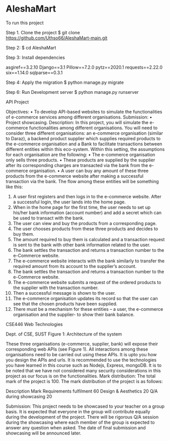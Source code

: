 # AleshaMart

To run this project

 
Step 1. Clone the project
    $ git clone https://github.com/Uthso66/AleshaMart-main.git
    
Step 2: $ cd AleshaMart    

Step 3: Install dependencies 

asgiref==3.2.10 
Django==3.1
 Pillow==7.2.0
pytz==2020.1 
requests==2.22.0
six==1.14.0 
sqlparse==0.3.1

  
Step 4: Apply the migration
    $ python manage.py migrate
    

Step 6: Run Development server
    $ python manage.py runserver



API Project

Objectives:
• To develop API-based websites to simulate the functionalities of e-commerce
services among different organisations.
Submission:
• Project showcasing.
Description:
In this project, you will simulate the e-commerce functionalities among different
organisations. You will need to consider three different organisations: an e-commerce
organisation (similar to Daraz), a backend product supplier which supplies required products
to the e-commerce organisation and a Bank to facilitate transactions between different
entities within this eco-system.
Within this setting, the assumptions for each organisation are the following:
• The e-commerce organisation only sells three products.
• These products are supplied by the supplier after its corresponding charges are
transacted via the bank from the e-commerce organisation.
• A user can buy any amount of these three products from the e-commerce website
after making a successful transaction via the bank.
The flow among these entities will be something like this:
1. A user first registers and then logs in to the e-commerce website. After a successful
login, the user lands into the home page.
2. When in the home page for the first time, the user needs to set up his/her bank
information (account number) and add a secret which can be used to transact with
the bank.
3. The user can view and buy the products from a corresponding page.
4. The user chooses products from these three products and decides to buy them.
5. The amount required to buy them is calculated and a transaction request is sent to
the bank with other bank information related to the user.
6. The bank settles the transaction and returns a transaction number to the e-Commerce
website.
7. The e-commerce website interacts with the bank similarly to transfer the required
amount from its account to the supplier’s account.
8. The bank settles the transaction and returns a transaction number to the e-Commerce
website.
9. The e-commerce website submits a request of the ordered products to the supplier
with the transaction number.
10. Then a successful message is shown to the user.
11. The e-commerce organisation updates its record so that the user can see that the
chosen products have been supplied.
12. There must be a mechanism for these entities – a user, the e-commerce organisation
and the supplier- to show their bank balance.

CSE446 Web Technologies

Dept. of CSE, SUST
Figure 1: Architecture of the system

These three organisations (e-commerce, supplier, bank) will expose their corresponding web
APIs (see Figure 1). All interactions among these organisations need to be carried out using
these APIs. It is upto you how you design the APIs and urls. It is recommended to use the
technologies you have learned in this course such as Nodejs, Express, mongoDB.
It is to be noted that we have not considered many security considerations in this project as
our focus is on the functionalities.
Mark distribution:
The total mark of the project is 100. The mark distribution of the project is as follows:

Description Mark
Requirements fulfilment 60
Design & Aesthetics 20
Q/A during showcasing 20

Submission:
This project needs to be showcased to your teacher on a group basis. It is expected that
everyone in the group will contribute equally during the development of the project. There
will be rigorous Q/A session during the showcasing where each member of the group is
expected to answer any question when asked.
The date of final submission and showcasing will be announced later.

